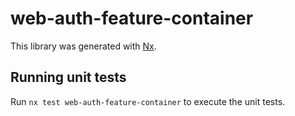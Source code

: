 # web-auth-feature-container

This library was generated with [Nx](https://nx.dev).

## Running unit tests

Run `nx test web-auth-feature-container` to execute the unit tests.
